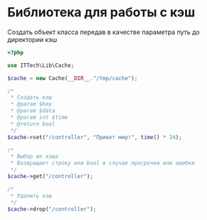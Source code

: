# Библиотека для работы с кэш

Создать объект класса передав в качестве параметра путь до директории кэш

```php
<?php

use ITTech\Lib\Cache;

$cache = new Cache(__DIR__."/tmp/cache");

/*
 * Создать кэш
 * @param $key
 * @param $data
 * @param int $time
 * @return bool
 */
$cache->set("/controller", "Привет мир!", time() * 24);

/*
 * Выбор их кэша
 * Возвращает строку или bool в случае просрочки или ошибки
 */
$cache->get("/controller");

/*
 * Удалить кэш
 */
$cache->drop("/controller");

```
